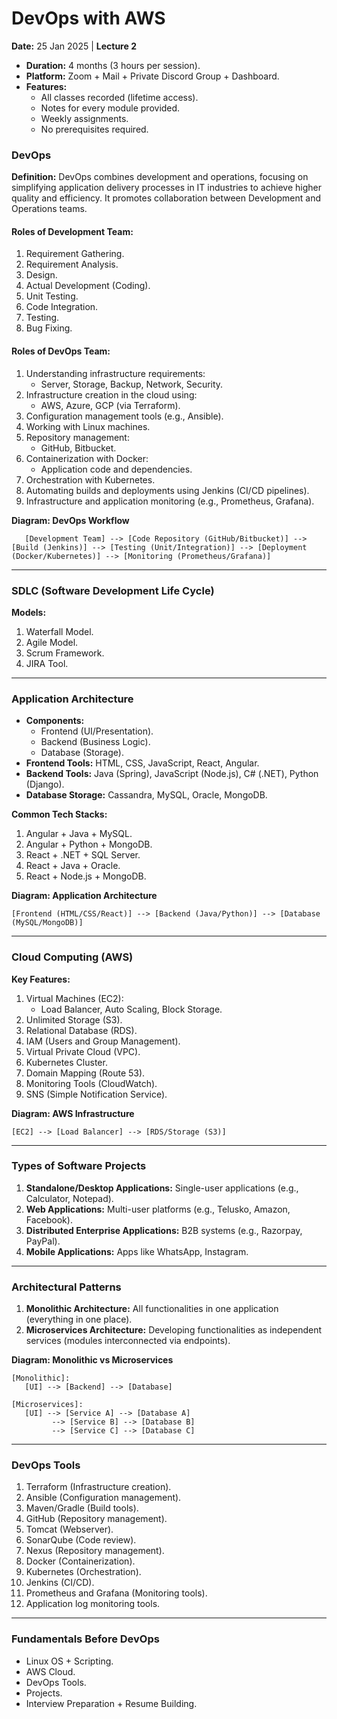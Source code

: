 # DevOps with AWS

**Date:** 25 Jan 2025 | **Lecture 2**


- **Duration:** 4 months (3 hours per session).
- **Platform:** Zoom + Mail + Private Discord Group + Dashboard.
- **Features:**
  - All classes recorded (lifetime access).
  - Notes for every module provided.
  - Weekly assignments.
  - No prerequisites required.

### DevOps

**Definition:** DevOps combines development and operations, focusing on simplifying application delivery processes in IT industries to achieve higher quality and efficiency. It promotes collaboration between Development and Operations teams.

#### Roles of Development Team:
1. Requirement Gathering.
2. Requirement Analysis.
3. Design.
4. Actual Development (Coding).
5. Unit Testing.
6. Code Integration.
7. Testing.
8. Bug Fixing.

#### Roles of DevOps Team:
1. Understanding infrastructure requirements:
   - Server, Storage, Backup, Network, Security.
2. Infrastructure creation in the cloud using:
   - AWS, Azure, GCP (via Terraform).
3. Configuration management tools (e.g., Ansible).
4. Working with Linux machines.
5. Repository management:
   - GitHub, Bitbucket.
6. Containerization with Docker:
   - Application code and dependencies.
7. Orchestration with Kubernetes.
8. Automating builds and deployments using Jenkins (CI/CD pipelines).
9. Infrastructure and application monitoring (e.g., Prometheus, Grafana).

**Diagram: DevOps Workflow**
```
   [Development Team] --> [Code Repository (GitHub/Bitbucket)] --> [Build (Jenkins)] --> [Testing (Unit/Integration)] --> [Deployment (Docker/Kubernetes)] --> [Monitoring (Prometheus/Grafana)]
```

---

### SDLC (Software Development Life Cycle)

**Models:**
1. Waterfall Model.
2. Agile Model.
3. Scrum Framework.
4. JIRA Tool.

---

### Application Architecture

- **Components:**
  - Frontend (UI/Presentation).
  - Backend (Business Logic).
  - Database (Storage).
- **Frontend Tools:** HTML, CSS, JavaScript, React, Angular.
- **Backend Tools:** Java (Spring), JavaScript (Node.js), C# (.NET), Python (Django).
- **Database Storage:** Cassandra, MySQL, Oracle, MongoDB.

**Common Tech Stacks:**
1. Angular + Java + MySQL.
2. Angular + Python + MongoDB.
3. React + .NET + SQL Server.
4. React + Java + Oracle.
5. React + Node.js + MongoDB.

**Diagram: Application Architecture**
```
[Frontend (HTML/CSS/React)] --> [Backend (Java/Python)] --> [Database (MySQL/MongoDB)]
```

---

### Cloud Computing (AWS)

**Key Features:**
1. Virtual Machines (EC2):
   - Load Balancer, Auto Scaling, Block Storage.
2. Unlimited Storage (S3).
3. Relational Database (RDS).
4. IAM (Users and Group Management).
5. Virtual Private Cloud (VPC).
6. Kubernetes Cluster.
7. Domain Mapping (Route 53).
8. Monitoring Tools (CloudWatch).
9. SNS (Simple Notification Service).

**Diagram: AWS Infrastructure**
```
[EC2] --> [Load Balancer] --> [RDS/Storage (S3)]
```

---

### Types of Software Projects

1. **Standalone/Desktop Applications:** Single-user applications (e.g., Calculator, Notepad).
2. **Web Applications:** Multi-user platforms (e.g., Telusko, Amazon, Facebook).
3. **Distributed Enterprise Applications:** B2B systems (e.g., Razorpay, PayPal).
4. **Mobile Applications:** Apps like WhatsApp, Instagram.

---

### Architectural Patterns

1. **Monolithic Architecture:** All functionalities in one application (everything in one place).
2. **Microservices Architecture:** Developing functionalities as independent services (modules interconnected via endpoints).

**Diagram: Monolithic vs Microservices**
```
[Monolithic]:
   [UI] --> [Backend] --> [Database]

[Microservices]:
   [UI] --> [Service A] --> [Database A]
         --> [Service B] --> [Database B]
         --> [Service C] --> [Database C]
```

---

### DevOps Tools

1. Terraform (Infrastructure creation).
2. Ansible (Configuration management).
3. Maven/Gradle (Build tools).
4. GitHub (Repository management).
5. Tomcat (Webserver).
6. SonarQube (Code review).
7. Nexus (Repository management).
8. Docker (Containerization).
9. Kubernetes (Orchestration).
10. Jenkins (CI/CD).
11. Prometheus and Grafana (Monitoring tools).
12. Application log monitoring tools.

---

### Fundamentals Before DevOps

- Linux OS + Scripting.
- AWS Cloud.
- DevOps Tools.
- Projects.
- Interview Preparation + Resume Building.

